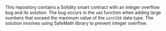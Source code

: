 This repository contains a Solidity smart contract with an integer overflow bug and its solution. The bug occurs in the `add` function when adding large numbers that exceed the maximum value of the `uint256` data type. The solution involves using SafeMath library to prevent integer overflow.